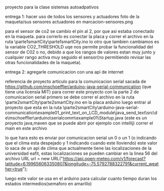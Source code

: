 proyecto para la clase sistemas autoadpativos

entrega 1: hacer uso de todos los sensores y actuadores
foto de la maqueta/sus sensores actuadores en marcacion-sensores.png

para el sensor de co2 se cambio el pin al 2, por que asi estaba conectado en la maqueta.
para correrlo es conectar la placa y correr el archivo en la ruta \parte1smartCity\parte1smartCity.ino
lo otro que tambien cambiamos es la variable CO2_THRESHOLD uqe nos permite probar la funcionalidad del sensor de C02 o no, debido a que los rangos de valores
estan muy junto y cualquier rango activa muy seguido el sensor(no permitiendo revisar las otras funcionalidades de la maqueta(.


entrega 2: agregarle comunicacion con una api de internet

referencia de proyecto articulo para la comunicacion serial sacada de https://github.com/mschoeffler/arduino-java-serial-communication (que tiene una licensia MIT)
para correr este proyecto con la parte 2 de comunicacion serial primero se debe correr el archivo en la ruta \parte2smartCity\parte2smartCity.ino en la placa
arduino luego entrar al proyecto que esta en la ruta \parte2smartCity\arduino-java-serial-communication\example01_print_text_on_LCD_module\java_send_text\src\de\mschoeffler\arduino\serialcomm\example01\Startup.java (este es un proyecto java,maven que se puede abrir por ejemplo con intellij) correr el main en este archivo

lo que hara esto es enviar por comunicacion serial un 0 o un 1 (o indicando que el clima esta despejado y 1 indicando cuando este lloviendo)
este valor lo saca de un api de clima que actualmente tiene las localizaciones de la universidad eafit, estas localizaciones se pueden cambiar en 
la linea 56 del archivo URL url = new URL("https://api.open-meteo.com/v1/forecast?latitude=6.199656063350807&longitude=-75.5792788322791&current_weather=true"); 

luego este valor se usa en el arduino para calcular cuanto tiempo duran los estados intermedios(semaforo en amarillo)